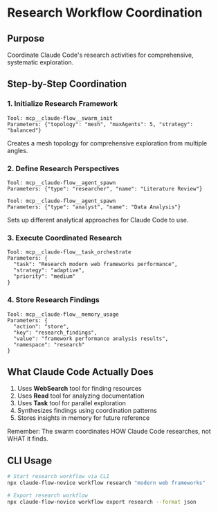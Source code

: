 # Research Workflow Coordination

## Purpose
Coordinate Claude Code's research activities for comprehensive, systematic exploration.

## Step-by-Step Coordination

### 1. Initialize Research Framework
```
Tool: mcp__claude-flow__swarm_init
Parameters: {"topology": "mesh", "maxAgents": 5, "strategy": "balanced"}
```
Creates a mesh topology for comprehensive exploration from multiple angles.

### 2. Define Research Perspectives
```
Tool: mcp__claude-flow__agent_spawn
Parameters: {"type": "researcher", "name": "Literature Review"}
```
```
Tool: mcp__claude-flow__agent_spawn  
Parameters: {"type": "analyst", "name": "Data Analysis"}
```
Sets up different analytical approaches for Claude Code to use.

### 3. Execute Coordinated Research
```
Tool: mcp__claude-flow__task_orchestrate
Parameters: {
  "task": "Research modern web frameworks performance",
  "strategy": "adaptive",
  "priority": "medium"
}
```

### 4. Store Research Findings
```
Tool: mcp__claude-flow__memory_usage
Parameters: {
  "action": "store",
  "key": "research_findings",
  "value": "framework performance analysis results",
  "namespace": "research"
}
```

## What Claude Code Actually Does
1. Uses **WebSearch** tool for finding resources
2. Uses **Read** tool for analyzing documentation
3. Uses **Task** tool for parallel exploration
4. Synthesizes findings using coordination patterns
5. Stores insights in memory for future reference

Remember: The swarm coordinates HOW Claude Code researches, not WHAT it finds.

## CLI Usage
```bash
# Start research workflow via CLI
npx claude-flow-novice workflow research "modern web frameworks"

# Export research workflow
npx claude-flow-novice workflow export research --format json
```